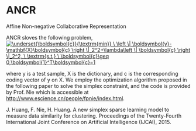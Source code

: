 # ANCR
Affine Non-negative Collaborative Representation

ANCR sloves the following problem,<br>
<a href="https://www.codecogs.com/eqnedit.php?latex=\underset{\boldsymbol{c}}{\textrm{min}}&space;\&space;\left&space;\|&space;\boldsymbol{y}-\mathbf{X}\boldsymbol{c}&space;\right&space;\|_2^2&plus;\lambda\left&space;\|&space;\boldsymbol{c}&space;\right&space;\|_2^2,&space;\&space;\textrm{s.t.}&space;\&space;\boldsymbol{c}\geq&space;0,\boldsymbol{1}^T\boldsymbol{c}=1" target="_blank"><img src="https://latex.codecogs.com/gif.latex?\underset{\boldsymbol{c}}{\textrm{min}}&space;\&space;\left&space;\|&space;\boldsymbol{y}-\mathbf{X}\boldsymbol{c}&space;\right&space;\|_2^2&plus;\lambda\left&space;\|&space;\boldsymbol{c}&space;\right&space;\|_2^2,&space;\&space;\textrm{s.t.}&space;\&space;\boldsymbol{c}\geq&space;0,\boldsymbol{1}^T\boldsymbol{c}=1" title="\underset{\boldsymbol{c}}{\textrm{min}} \ \left \| \boldsymbol{y}-\mathbf{X}\boldsymbol{c} \right \|_2^2+\lambda\left \| \boldsymbol{c} \right \|_2^2, \ \textrm{s.t.} \ \boldsymbol{c}\geq 0,\boldsymbol{1}^T\boldsymbol{c}=1" /></a>

where y is a test sample, X is the dictionary, and c is the corresponding coding vector of y on X. We employ the optimization algorithm proposed in the following paper to solve the simplex constraint, and the code is provided by Prof. Nie which is accessible at http://www.escience.cn/people/fpnie/index.html. <br>

J. Huang, F. Nie, H. Huang. A new simplex sparse learning model to measure data similarity for clustering. Proceedings of the Twenty-Fourth International Joint Conference on Artificial Intelligence (IJCAI), 2015.
